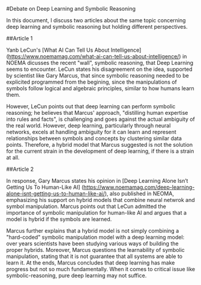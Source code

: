 #Debate on Deep Learning and Symbolic Reasoning

In this document, I discuss two articles about the same topic concerning deep learning and symbolic reasoning but holding different perspectives.

##Article 1

Yanb LeCun's [What AI Can Tell Us About Intelligence] (https://www.noemamag.com/what-ai-can-tell-us-about-intelligence/) in NOEMA dicusses the recent "wall", symbolic reasoning, that Deep Learning seems to encounter. LeCun states his disagreement on the idea, supported by scientist like Gary Marcus, that since symbolic reasoning needed to be explicited programmed from the begining, since the manipulations of symbols follow logical and algebraic principles, similar to how humans learn them.

However, LeCun points out that deep learning can perform symbolic reasoning; he believes that Marcus' approach, "distilling human expertise into rules and facts", is challenging and goes against the actual ambiguity of the real world. However, deep learning, particularly through neural networks, excels at handling ambiguity for it can learn and represent relationships between symbols and concepts by clustering similar data points. Therefore, a hybrid model that Marcus suggested is not the solution for the current strain in the development of deep learning, if there is a strain at all. 

##Article 2

In response, Gary Marcus states his opinion in [Deep Learning Alone Isn’t Getting Us To Human-Like AI] (https://www.noemamag.com/deep-learning-alone-isnt-getting-us-to-human-like-ai/), also published in NEOMA, emphasizing his support on hybrid models that combine neural netwrok and symbol manipulation. Marcus points out that LeCun admitted the importance of symbolic manipulation for human-like AI and argues that a model is hybrid if the symbols are learned. 

Marcus further explains that a hybrid model is not simply combining a "hard-coded" symbolic manipulation model with a deep learning model: over years scientists have been studying various ways of building the proper hybrids. Moreover, Marcus questions the learnability of symbolic manipulation, stating that it is not guarantee that all systems are able to learn it. At the ends, Marcus concludes that deep learning has make progress but not so much fundamentally. When it comes to critical issue like symbolic-reasoning, pure deep learning may not suffice.

